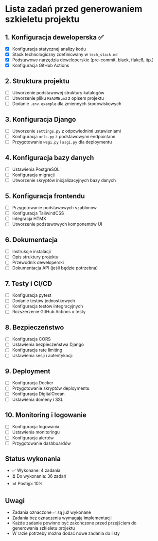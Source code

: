 # Lista zadań przed generowaniem szkieletu projektu

## 1. Konfiguracja deweloperska ✅
- [x] Konfiguracja statycznej analizy kodu
- [x] Stack technologiczny zdefiniowany w `tech_stack.md`
- [x] Podstawowe narzędzia deweloperskie (pre-commit, black, flake8, itp.)
- [x] Konfiguracja GitHub Actions

## 2. Struktura projektu
- [ ] Utworzenie podstawowej struktury katalogów
- [ ] Utworzenie pliku `README.md` z opisem projektu
- [ ] Dodanie `.env.example` dla zmiennych środowiskowych

## 3. Konfiguracja Django
- [ ] Utworzenie `settings.py` z odpowiednimi ustawieniami
- [ ] Konfiguracja `urls.py` z podstawowymi endpointami
- [ ] Przygotowanie `wsgi.py` i `asgi.py` dla deploymentu

## 4. Konfiguracja bazy danych
- [ ] Ustawienia PostgreSQL
- [ ] Konfiguracja migracji
- [ ] Utworzenie skryptów inicjalizacyjnych bazy danych

## 5. Konfiguracja frontendu
- [ ] Przygotowanie podstawowych szablonów
- [ ] Konfiguracja TailwindCSS
- [ ] Integracja HTMX
- [ ] Utworzenie podstawowych komponentów UI

## 6. Dokumentacja
- [ ] Instrukcje instalacji
- [ ] Opis struktury projektu
- [ ] Przewodnik deweloperski
- [ ] Dokumentacja API (jeśli będzie potrzebna)

## 7. Testy i CI/CD
- [ ] Konfiguracja pytest
- [ ] Dodanie testów jednostkowych
- [ ] Konfiguracja testów integracyjnych
- [ ] Rozszerzenie GitHub Actions o testy

## 8. Bezpieczeństwo
- [ ] Konfiguracja CORS
- [ ] Ustawienia bezpieczeństwa Django
- [ ] Konfiguracja rate limiting
- [ ] Ustawienia sesji i autentykacji

## 9. Deployment
- [ ] Konfiguracja Docker
- [ ] Przygotowanie skryptów deploymentu
- [ ] Konfiguracja DigitalOcean
- [ ] Ustawienia domeny i SSL

## 10. Monitoring i logowanie
- [ ] Konfiguracja logowania
- [ ] Ustawienia monitoringu
- [ ] Konfiguracja alertów
- [ ] Przygotowanie dashboardów

## Status wykonania
- ✅ Wykonane: 4 zadania
- ⏳ Do wykonania: 36 zadań
- 📊 Postęp: 10%

## Uwagi
- Zadania oznaczone ✅ są już wykonane
- Zadania bez oznaczenia wymagają implementacji
- Każde zadanie powinno być zakończone przed przejściem do generowania szkieletu projektu
- W razie potrzeby można dodać nowe zadania do listy 